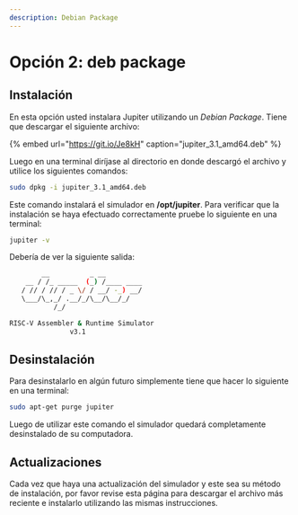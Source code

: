 ```yaml
---
description: Debian Package
---
```


# Opción 2: deb package

## Instalación

En esta opción usted instalara Jupiter utilizando un _Debian Package_. Tiene que descargar el siguiente archivo:

{% embed url="https://git.io/Je8kH" caption="jupiter\_3.1\_amd64.deb" %}

Luego en una terminal diríjase al directorio en donde descargó el archivo y utilice los siguientes comandos:

```bash
sudo dpkg -i jupiter_3.1_amd64.deb
```

Este comando instalará el simulador en **/opt/jupiter**. Para verificar que la instalación se haya efectuado correctamente pruebe lo siguiente en una terminal:

```bash
jupiter -v
```

Debería de ver la siguiente salida:

```bash
        __          _ __         
    __ / /_ _____  (_) /____ ____
   / // / // / _ \/ / __/ -_) __/
   \___/\_,_/ .__/_/\__/\__/_/
           /_/                   

RISC-V Assembler & Runtime Simulator
               v3.1
```

## Desinstalación 

Para desinstalarlo en algún futuro simplemente tiene que hacer lo siguiente en una terminal:

```bash
sudo apt-get purge jupiter
```

Luego de utilizar este comando el simulador quedará completamente desinstalado de su computadora.

## Actualizaciones

Cada vez que haya una actualización del simulador y este sea su método de instalación, por favor revise esta página para descargar el archivo más reciente e instalarlo utilizando las mismas instrucciones.

